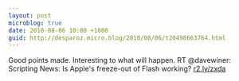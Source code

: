 ```yaml
---
layout: post
microblog: true
date: 2010-08-06 10:00 +1000
guid: http://desparoz.micro.blog/2010/08/06/t20498663764.html
---
```

Good points made. Interesting to what will happen. RT @davewiner: Scripting News: Is Apple's freeze-out of Flash working? [r2.ly/zxda](http://r2.ly/zxda)
